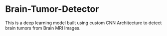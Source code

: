 # Brain-Tumor-Detector

This is a deep learning model built using custom CNN Architecture to detect brain tumors from Brain MRI Images.
